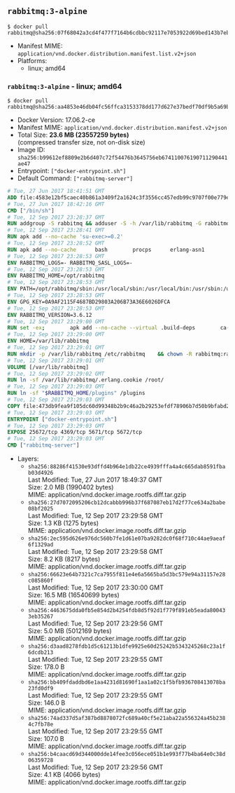 ## `rabbitmq:3-alpine`

```console
$ docker pull rabbitmq@sha256:07f68042a3cd4f477f7164b6cdbbc92117e7053922d69bed143b7eb5cf95e20e
```

-	Manifest MIME: `application/vnd.docker.distribution.manifest.list.v2+json`
-	Platforms:
	-	linux; amd64

### `rabbitmq:3-alpine` - linux; amd64

```console
$ docker pull rabbitmq@sha256:aa4853e46db04fc56ffca3153378dd177d627e37bedf70df9b5a69b2ef3e7080
```

-	Docker Version: 17.06.2-ce
-	Manifest MIME: `application/vnd.docker.distribution.manifest.v2+json`
-	Total Size: **23.6 MB (23557259 bytes)**  
	(compressed transfer size, not on-disk size)
-	Image ID: `sha256:b99612ef8809e2b6d407c72f54476b3645756eb674110076190711290441ae47`
-	Entrypoint: `["docker-entrypoint.sh"]`
-	Default Command: `["rabbitmq-server"]`

```dockerfile
# Tue, 27 Jun 2017 18:41:51 GMT
ADD file:4583e12bf5caec40b861a3409f2a1624c3f3556cc457edb99c9707f00e779e45 in / 
# Tue, 27 Jun 2017 18:42:16 GMT
CMD ["/bin/sh"]
# Tue, 12 Sep 2017 23:28:37 GMT
RUN addgroup -S rabbitmq && adduser -S -h /var/lib/rabbitmq -G rabbitmq rabbitmq
# Tue, 12 Sep 2017 23:28:41 GMT
RUN apk add --no-cache 'su-exec>=0.2'
# Tue, 12 Sep 2017 23:28:52 GMT
RUN apk add --no-cache 		bash 		procps 		erlang-asn1 		erlang-hipe 		erlang-crypto 		erlang-eldap 		erlang-inets 		erlang-mnesia 		erlang 		erlang-os-mon 		erlang-public-key 		erlang-sasl 		erlang-ssl 		erlang-syntax-tools 		erlang-xmerl
# Tue, 12 Sep 2017 23:28:53 GMT
ENV RABBITMQ_LOGS=- RABBITMQ_SASL_LOGS=-
# Tue, 12 Sep 2017 23:28:53 GMT
ENV RABBITMQ_HOME=/opt/rabbitmq
# Tue, 12 Sep 2017 23:28:53 GMT
ENV PATH=/opt/rabbitmq/sbin:/usr/local/sbin:/usr/local/bin:/usr/sbin:/usr/bin:/sbin:/bin
# Tue, 12 Sep 2017 23:28:53 GMT
ENV GPG_KEY=0A9AF2115F4687BD29803A206B73A36E6026DFCA
# Tue, 12 Sep 2017 23:28:53 GMT
ENV RABBITMQ_VERSION=3.6.12
# Tue, 12 Sep 2017 23:29:00 GMT
RUN set -ex; 		apk add --no-cache --virtual .build-deps 		ca-certificates 		gnupg 		libressl 		tar 		xz 	; 		wget -O rabbitmq-server.tar.xz "https://www.rabbitmq.com/releases/rabbitmq-server/v${RABBITMQ_VERSION}/rabbitmq-server-generic-unix-${RABBITMQ_VERSION}.tar.xz"; 	wget -O rabbitmq-server.tar.xz.asc "https://www.rabbitmq.com/releases/rabbitmq-server/v${RABBITMQ_VERSION}/rabbitmq-server-generic-unix-${RABBITMQ_VERSION}.tar.xz.asc"; 		export GNUPGHOME="$(mktemp -d)"; 	gpg --keyserver ha.pool.sks-keyservers.net --recv-keys "$GPG_KEY"; 	gpg --batch --verify rabbitmq-server.tar.xz.asc rabbitmq-server.tar.xz; 	rm -rf "$GNUPGHOME" rabbitmq-server.tar.xz.asc; 		mkdir -p "$RABBITMQ_HOME"; 	tar 		--extract 		--verbose 		--file rabbitmq-server.tar.xz 		--directory "$RABBITMQ_HOME" 		--strip-components 1 	; 	rm rabbitmq-server.tar.xz; 		grep -qE '^SYS_PREFIX=\$\{RABBITMQ_HOME\}$' "$RABBITMQ_HOME/sbin/rabbitmq-defaults"; 	sed -ri 's!^(SYS_PREFIX=).*$!\1!g' "$RABBITMQ_HOME/sbin/rabbitmq-defaults"; 	grep -qE '^SYS_PREFIX=$' "$RABBITMQ_HOME/sbin/rabbitmq-defaults"; 		apk del .build-deps
# Tue, 12 Sep 2017 23:29:00 GMT
ENV HOME=/var/lib/rabbitmq
# Tue, 12 Sep 2017 23:29:01 GMT
RUN mkdir -p /var/lib/rabbitmq /etc/rabbitmq 	&& chown -R rabbitmq:rabbitmq /var/lib/rabbitmq /etc/rabbitmq 	&& chmod -R 777 /var/lib/rabbitmq /etc/rabbitmq
# Tue, 12 Sep 2017 23:29:01 GMT
VOLUME [/var/lib/rabbitmq]
# Tue, 12 Sep 2017 23:29:02 GMT
RUN ln -sf /var/lib/rabbitmq/.erlang.cookie /root/
# Tue, 12 Sep 2017 23:29:03 GMT
RUN ln -sf "$RABBITMQ_HOME/plugins" /plugins
# Tue, 12 Sep 2017 23:29:03 GMT
COPY file:473db9fea9f105dc60d99348b2b9c46a2b29253efdf78906b7d50b9bfabd2a92 in /usr/local/bin/ 
# Tue, 12 Sep 2017 23:29:03 GMT
ENTRYPOINT ["docker-entrypoint.sh"]
# Tue, 12 Sep 2017 23:29:03 GMT
EXPOSE 25672/tcp 4369/tcp 5671/tcp 5672/tcp
# Tue, 12 Sep 2017 23:29:03 GMT
CMD ["rabbitmq-server"]
```

-	Layers:
	-	`sha256:88286f41530e93dffd4b964e1db22ce4939fffa4a4c665dab8591fbab03d4926`  
		Last Modified: Tue, 27 Jun 2017 18:49:37 GMT  
		Size: 2.0 MB (1990402 bytes)  
		MIME: application/vnd.docker.image.rootfs.diff.tar.gzip
	-	`sha256:27d7072095206cb12dcabbb996b37f687087eb17d2f77ce634a2babe08bf2025`  
		Last Modified: Tue, 12 Sep 2017 23:29:58 GMT  
		Size: 1.3 KB (1275 bytes)  
		MIME: application/vnd.docker.image.rootfs.diff.tar.gzip
	-	`sha256:2ec595d626e976dc560b7fe1d61e07ba9282dc0f68f710c44ae9aeaf6f1329ad`  
		Last Modified: Tue, 12 Sep 2017 23:29:58 GMT  
		Size: 8.2 KB (8217 bytes)  
		MIME: application/vnd.docker.image.rootfs.diff.tar.gzip
	-	`sha256:66623e64b7321c7ca7955f811e4e6a5665ba5d3bc579e94a31157e28c085860f`  
		Last Modified: Tue, 12 Sep 2017 23:30:00 GMT  
		Size: 16.5 MB (16540699 bytes)  
		MIME: application/vnd.docker.image.rootfs.diff.tar.gzip
	-	`sha256:4463675dda0fb5e854d2b4254fdb8d5f92d1f779f891eb5eada800433eb35267`  
		Last Modified: Tue, 12 Sep 2017 23:29:56 GMT  
		Size: 5.0 MB (5012169 bytes)  
		MIME: application/vnd.docker.image.rootfs.diff.tar.gzip
	-	`sha256:d3aad8278fdb1d5c61213b1dfe9925e60d25242b5343245268c23a1f6dcdb213`  
		Last Modified: Tue, 12 Sep 2017 23:29:55 GMT  
		Size: 178.0 B  
		MIME: application/vnd.docker.image.rootfs.diff.tar.gzip
	-	`sha256:bb409fdaddbd6e1aa4231d81690f1aa1a02c1f5bfb936708413078ba23fd0df9`  
		Last Modified: Tue, 12 Sep 2017 23:29:55 GMT  
		Size: 146.0 B  
		MIME: application/vnd.docker.image.rootfs.diff.tar.gzip
	-	`sha256:74ad337d5af387bd8878072fc689a40cf5e21aba22a556324a45b2384c7fb78e`  
		Last Modified: Tue, 12 Sep 2017 23:29:55 GMT  
		Size: 107.0 B  
		MIME: application/vnd.docker.image.rootfs.diff.tar.gzip
	-	`sha256:b4caacd69d344000dde14fee3c056ece051b1e993f77b4ba64e0c38d06359728`  
		Last Modified: Tue, 12 Sep 2017 23:29:56 GMT  
		Size: 4.1 KB (4066 bytes)  
		MIME: application/vnd.docker.image.rootfs.diff.tar.gzip
